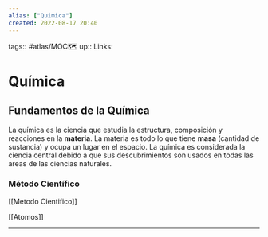 ```yaml
---
alias: ["Quimica"]
created: 2022-08-17 20:40
---
```

tags:: #atlas/MOC🗺 
up:: 
Links: 
# Química
## Fundamentos de la Química
La química es la ciencia que estudia la estructura, composición y reacciones en la **materia**. La materia es todo lo que tiene **masa** (cantidad de sustancia) y ocupa un lugar en el espacio. La química es considerada la ciencia central debido a que sus descubrimientos son usados en todas las areas de las ciencias naturales.

### Método Científico
[[Metodo Cientifico]]

[[Atomos]]
___

